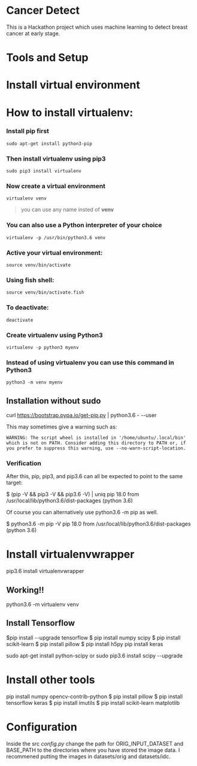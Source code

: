 # Cancer Detect

This is a Hackathon project which uses machine learning to detect breast cancer at early stage.


# Tools and Setup

# Install virtual environment

# How to install virtualenv:

### Install **pip** first

    sudo apt-get install python3-pip

### Then install **virtualenv** using pip3

    sudo pip3 install virtualenv

### Now create a virtual environment

    virtualenv venv

>you can use any name insted of **venv**

### You can also use a Python interpreter of your choice

    virtualenv -p /usr/bin/python3.6 venv

### Active your virtual environment:    

    source venv/bin/activate

### Using fish shell:    

    source venv/bin/activate.fish

### To deactivate:

    deactivate

### Create virtualenv using Python3
    virtualenv -p python3 myenv

### Instead of using virtualenv you can use this command in Python3
    python3 -m venv myenv

## Installation without sudo

curl https://bootstrap.pypa.io/get-pip.py | python3.6 - --user

This may sometimes give a warning such as:

    WARNING: The script wheel is installed in '/home/ubuntu/.local/bin' which is not on PATH. Consider adding this directory to PATH or, if you prefer to suppress this warning, use --no-warn-script-location.

### Verification

After this, pip, pip3, and pip3.6 can all be expected to point to the same target:

$ (pip -V && pip3 -V && pip3.6 -V) | uniq
pip 18.0 from /usr/local/lib/python3.6/dist-packages (python 3.6)

Of course you can alternatively use python3.6 -m pip as well.

$ python3.6 -m pip -V
pip 18.0 from /usr/local/lib/python3.6/dist-packages (python 3.6)

# Install virtualenvwrapper
pip3.6 install virtualenvwrapper

## Working!!
python3.6 -m virtualenv venv


## Install Tensorflow
$pip install --upgrade tensorflow
$ pip install numpy scipy
$ pip install scikit-learn
$ pip install pillow
$ pip install h5py
pip install keras

sudo apt-get install python-scipy
or
sudo pip3.6 install scipy --upgrade

# Install other tools
pip install numpy opencv-contrib-python
$ pip install pillow
$ pip install tensorflow keras
$ pip install imutils
$ pip install scikit-learn matplotlib


# Configuration

Inside the src *config.py* change the path for ORIG_INPUT_DATASET and BASE_PATH to the directories where you have stored the image data. I recommened putting the images in datasets/orig and datasets/idc.
